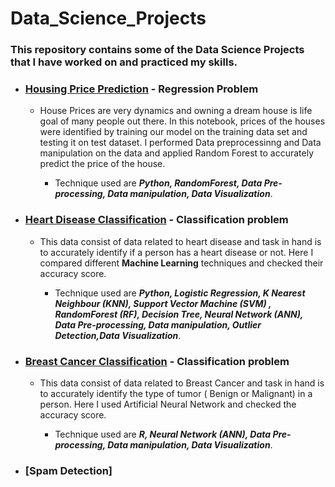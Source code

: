 # Data_Science_Projects
### This repository contains some of the Data Science Projects that I have worked on and practiced my skills.
- ### [Housing Price Prediction](https://github.com/abhay-hub/Data_Science_Projects/blob/main/Housing_price_prediction.ipynb) - Regression Problem 
   - House Prices are very dynamics and owning a dream house is life goal of many people out there. In this notebook, prices of the houses were identified by training our model on the training data set and testing it on test dataset. I performed Data preprocessinng and Data manipulation on the data and applied Random Forest to accurately predict the price of the house.
   
      - Technique used are ___Python, RandomForest, Data Pre-processing, Data manipulation, Data Visualization___.


- ### [Heart Disease Classification](https://github.com/abhay-hub/Data_Science_Projects/blob/main/heart-data-uci.ipynb) - Classification problem
   - This data consist of data related to heart disease and task in hand is to accurately identify if a person has a heart disease or not. Here I compared different __Machine Learning__ techniques and checked their accuracy score.
   
      - Technique used are ___Python, Logistic Regression, K Nearest Neighbour (KNN), Support Vector Machine (SVM) , RandomForest (RF), Decision Tree, Neural Network (ANN), Data Pre-processing, Data manipulation, Outlier Detection,Data Visualization___.


- ### [Breast Cancer Classification](https://github.com/abhay-hub/Data_Science_Projects/blob/main/Breast_cancer.ipynb) - Classification problem
   - This data consist of data related to Breast Cancer and task in hand is to accurately identify the type of tumor ( Benign or Malignant) in a person.  Here I used Artificial Neural Network and checked the accuracy score.
   
      - Technique used are ___R, Neural Network (ANN), Data Pre-processing, Data manipulation, Data Visualization___.


- ### [Spam Detection] 
